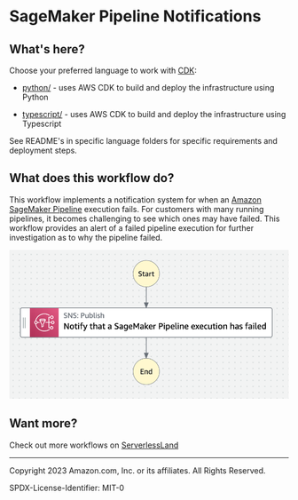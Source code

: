 # SageMaker Pipeline Notifications

## What's here?

Choose your preferred language to work with [CDK](https://aws.amazon.com/cdk/):

* [python/](python/) - uses AWS CDK to build and deploy the infrastructure using Python

* [typescript/](typescript/) - uses AWS CDK to build and deploy the infrastructure using Typescript

See README's in specific language folders for specific requirements and deployment steps.

## What does this workflow do?

This workflow implements a notification system for when an [Amazon SageMaker Pipeline](https://aws.amazon.com/sagemaker/pipelines/) execution fails. For customers with many running pipelines, it becomes challenging to see which ones may have failed. This workflow provides an alert of a failed pipeline execution for further investigation as to why the pipeline failed.

![image](./python/resources/statemachine.png)

## Want more?

Check out more workflows on [ServerlessLand](https://serverlessland.com/workflows)

----
Copyright 2023 Amazon.com, Inc. or its affiliates. All Rights Reserved.

SPDX-License-Identifier: MIT-0
